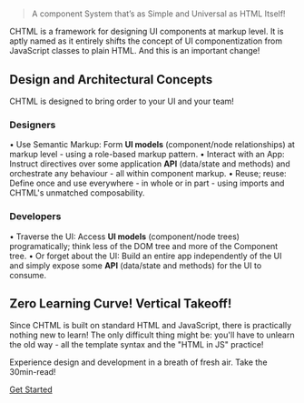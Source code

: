 # <C2HTML />
> A component System that’s as Simple and Universal as HTML Itself!

CHTML is a framework for designing UI components at markup level. It is aptly named as it entirely shifts the concept of UI componentization from JavaScript classes to plain HTML. And this is an important change!

## Design and Architectural Concepts
CHTML is designed to bring order to your UI and your team!

### Designers
•	Use Semantic Markup: Form **UI models** (component/node relationships) at markup level - using a role-based markup pattern.
•	Interact with an App: Instruct directives over some application **API** (data/state and methods) and orchestrate any behaviour - all within component markup.
•	Reuse; reuse: Define once and use everywhere - in whole or in part - using imports and CHTML's unmatched composability.

### Developers
•	Traverse the UI: Access **UI models** (component/node trees) programatically; think less of the DOM tree and more of the Component tree.
•	Or forget about the UI: Build an entire app independently of the UI and simply expose some **API** (data/state and methods) for the UI to consume.

## Zero Learning Curve! Vertical Takeoff!
Since CHTML is built on standard HTML and JavaScript, there is practically nothing new to learn! The only difficult thing might be: you'll have to unlearn the old way - all the template syntax and the "HTML in JS" practice!

Experience design and development in a breath of fresh air. Take the 30min-read!

[Get Started](/chtml/guide/getting-started/)
